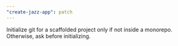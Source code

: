 ```yaml
---
"create-jazz-app": patch
---
```


Initialize git for a scaffolded project only if not inside a monorepo. Otherwise, ask before initializing.
